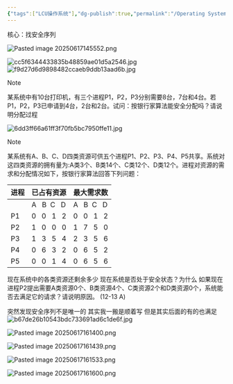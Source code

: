 ```yaml
---
{"tags":["LCU操作系统"],"dg-publish":true,"permalink":"/Operating System/LCU Operating System/专题四：银行家算法避免死锁大题/","dgPassFrontmatter":true,"noteIcon":"","created":"2025-08-15T09:39:30.431+08:00","updated":"2025-06-17T16:16:02.549+08:00"}
---
```




核心：找安全序列

![Pasted image 20250617145552.png](/img/user/accessory/Pasted%20image%2020250617145552.png)

![cc5f6344433835b48859ae01d5a2546.jpg](/img/user/accessory/cc5f6344433835b48859ae01d5a2546.jpg)
![f9d27d6d9898482ccaeb9ddb13aad6b.jpg](/img/user/accessory/f9d27d6d9898482ccaeb9ddb13aad6b.jpg)

> [!note]
> 某系统中有10台打印机，有三个进程P1，P2，P3分别需要8台，7台和4台。若P1，P2，P3已申请到4台，2台和2台。试问：按银行家算法能安全分配吗？请说明分配过程

![6dd3ff66a61ff3f70fb5bc7950ffe11.jpg](/img/user/accessory/6dd3ff66a61ff3f70fb5bc7950ffe11.jpg)


> [!note]
> 某系统有A、B、C、D四类资源可供五个进程P1、P2、P3、P4、P5共享。系统对这四类资源的拥有量为:A类3个、B类14个、C类12个、D类12个。进程对资源的需求和分配情况如下，按银行家算法回答下列问题：
> 
> | 进程           | 已占有资源         | 最大需求数         |
> | ------------ | ------------- | ------------- |
> |  | A   B  C   D  |A   B  C   D|
> | P1           | 0   0   1   2 | 0   0   1   2 |
> | P2           | 1   0   0   0 | 1   7   5   0 |
> | P3           | 1   3   5   4 | 2   3   5   6 |
> | P4           | 0   6   3   2 | 0   6   5   2 |
> | P5           | 0   0   1   4 | 0   6   5   6 |
> 现在系统中的各类资源还剩余多少
> 现在系统是否处于安全状态？为什么
> 如果现在进程P2提出需要A类资源0个、B类资源4个、C类资源2个和D类资源0个，系统能否去满足它的请求？请说明原因。
> (12-13 A)

突然发现安全序列不是唯一的  其实我一搬是顺着写 但是其实后面的有的也满足
![b67de26b10543bdc733691ad6c1de6f.jpg](/img/user/accessory/b67de26b10543bdc733691ad6c1de6f.jpg)

![Pasted image 20250617161400.png](/img/user/accessory/Pasted%20image%2020250617161400.png)

![Pasted image 20250617161439.png](/img/user/accessory/Pasted%20image%2020250617161439.png)

![Pasted image 20250617161533.png](/img/user/accessory/Pasted%20image%2020250617161533.png)

![Pasted image 20250617161600.png](/img/user/accessory/Pasted%20image%2020250617161600.png)